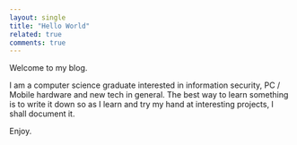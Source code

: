 ```yaml
---
layout: single
title: "Hello World" 
related: true
comments: true
---
```


Welcome to my blog.

I am a computer science graduate interested in information security, PC / Mobile hardware and new tech in general. The best way to learn something is to write it down so as I learn and try my hand at interesting projects, I shall document it.

Enjoy.
